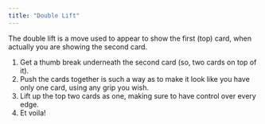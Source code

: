 ```yaml
---
title: "Double Lift"
---
```


The double lift is a move used to appear to show the first (top) card, when actually you are showing the second card.

1. Get a thumb break underneath the second card (so, two cards on top of it).
2. Push the cards together is such a way as to make it look like you have only one card, using any grip you wish.
3. Lift up the top two cards as one, making sure to have control over every edge.
4. Et voila!
